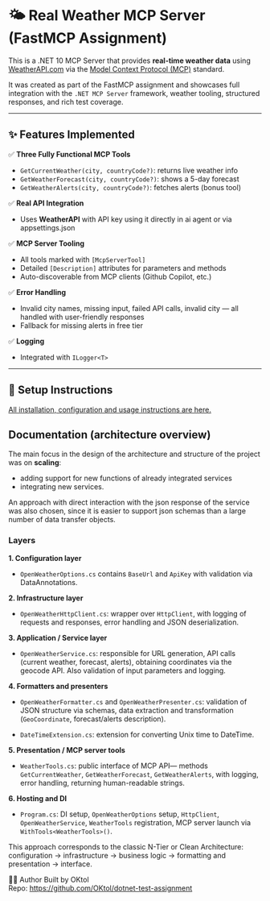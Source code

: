 # 🌤️ Real Weather MCP Server (FastMCP Assignment)

This is a .NET 10 MCP Server that provides **real-time weather data** using [WeatherAPI.com](https://www.weatherapi.com/) via the [Model Context Protocol (MCP)](https://modelcontextprotocol.io/) standard.

It was created as part of the FastMCP assignment and showcases full integration with the `.NET MCP Server` framework, weather tooling, structured responses, and rich test coverage.

---

## ✨ Features Implemented

✅ **Three Fully Functional MCP Tools**  
- `GetCurrentWeather(city, countryCode?)`: returns live weather info  
- `GetWeatherForecast(city, countryCode?)`: shows a 5-day forecast  
- `GetWeatherAlerts(city, countryCode?)`: fetches alerts (bonus tool)

✅ **Real API Integration**  
- Uses **WeatherAPI** with API key using it directly in ai agent or via appsettings.json

✅ **MCP Server Tooling**  
- All tools marked with `[McpServerTool]`  
- Detailed `[Description]` attributes for parameters and methods  
- Auto-discoverable from MCP clients (Github Copilot, etc.)

✅ **Error Handling**  
- Invalid city names, missing input, failed API calls, invalid city — all handled with user-friendly responses  
- Fallback for missing alerts in free tier

✅ **Logging**  
- Integrated with `ILogger<T>`

---

## 🚀 Setup Instructions

[All installation, configuration and usage instructions are here.](/WeatherMcpServe/README.md)

## Documentation (architecture overview)

The main focus in the design of the architecture and structure of the project was on **scaling**:
- adding support for new functions of already integrated services
- integrating new services.

An approach with direct interaction with the json response of the service was also chosen, since it is easier to support json schemas than a large number of data transfer objects.

### Layers
**1. Configuration layer**
- `OpenWeatherOptions.cs` contains `BaseUrl` and `ApiKey` with validation via DataAnnotations.

**2. Infrastructure layer**
- `OpenWeatherHttpClient.cs`: wrapper over `HttpClient`, with logging of requests and responses, error handling and JSON deserialization.

**3. Application / Service layer**
- `OpenWeatherService.cs`: responsible for URL generation, API calls (current weather, forecast, alerts), obtaining coordinates via the geocode API. Also validation of input parameters and logging.

**4. Formatters and presenters**
- `OpenWeatherFormatter.cs` and `OpenWeatherPresenter.cs`: validation of JSON structure via schemas, data extraction and transformation (`GeoCoordinate`, forecast/alerts description).

- `DateTimeExtension.cs`: extension for converting Unix time to DateTime.

**5. Presentation / MCP server tools**
- `WeatherTools.cs`: public interface of MCP API— methods `GetCurrentWeather`, `GetWeatherForecast`, `GetWeatherAlerts`, with logging, error handling, returning human-readable strings.

**6. Hosting and DI**
- `Program.cs`: DI setup, `OpenWeatherOptions` setup, `HttpClient`, `OpenWeatherService`, `WeatherTools` registration, MCP server launch via `WithTools<WeatherTools>()`.

This approach corresponds to the classic N-Tier or Clean Architecture: configuration → infrastructure → business logic → formatting and presentation → interface.

👨‍💻 Author
Built by OKtol <br>
Repo: https://github.com/OKtol/dotnet-test-assignment
